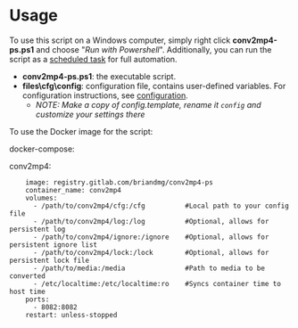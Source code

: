 # **Usage**

To use this script on a Windows computer, simply right click **conv2mp4-ps.ps1** and choose "*Run with Powershell*". Additionally, you can run the script as a [scheduled task](/docs/SCHEDULED_TASK.md) for full automation.

* **conv2mp4-ps.ps1**: the executable script.
* **files\cfg\config**: configuration file, contains user-defined variables. For configuration instructions, see [configuration](/docs/CONFIGURATION.md).
    - *NOTE: Make a copy of config.template, rename it `config` and customize your settings there*

To use the Docker image for the script:

docker-compose:

 conv2mp4:
```
    image: registry.gitlab.com/briandmg/conv2mp4-ps
    container_name: conv2mp4
    volumes:
      - /path/to/conv2mp4/cfg:/cfg          #Local path to your config file
      - /path/to/conv2mp4/log:/log          #Optional, allows for persistent log
      - /path/to/conv2mp4/ignore:/ignore    #Optional, allows for persistent ignore list
      - /path/to/conv2mp4/lock:/lock        #Optional, allows for persistent lock file
      - /path/to/media:/media               #Path to media to be converted
      - /etc/localtime:/etc/localtime:ro    #Syncs container time to host time
    ports:
      - 8082:8082
    restart: unless-stopped
```
